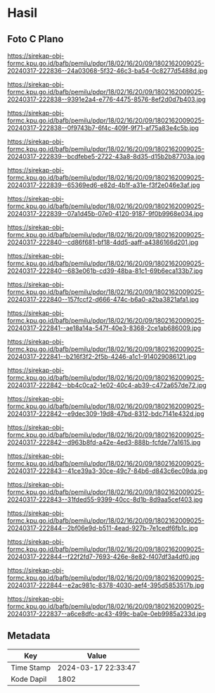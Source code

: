 # Hasil

## Foto C Plano

https://sirekap-obj-formc.kpu.go.id/bafb/pemilu/pdpr/18/02/16/20/09/1802162009025-20240317-222836--24a03068-5f32-46c3-ba54-0c8277d5488d.jpg

https://sirekap-obj-formc.kpu.go.id/bafb/pemilu/pdpr/18/02/16/20/09/1802162009025-20240317-222838--9391e2a4-e776-4475-8576-8ef2d0d7b403.jpg

https://sirekap-obj-formc.kpu.go.id/bafb/pemilu/pdpr/18/02/16/20/09/1802162009025-20240317-222838--0f9743b7-6f4c-409f-9f71-af75a83e4c5b.jpg

https://sirekap-obj-formc.kpu.go.id/bafb/pemilu/pdpr/18/02/16/20/09/1802162009025-20240317-222839--bcdfebe5-2722-43a8-8d35-d15b2b87703a.jpg

https://sirekap-obj-formc.kpu.go.id/bafb/pemilu/pdpr/18/02/16/20/09/1802162009025-20240317-222839--65369ed6-e82d-4b1f-a31e-f3f2e046e3af.jpg

https://sirekap-obj-formc.kpu.go.id/bafb/pemilu/pdpr/18/02/16/20/09/1802162009025-20240317-222839--07a1d45b-07e0-4120-9187-9f0b9968e034.jpg

https://sirekap-obj-formc.kpu.go.id/bafb/pemilu/pdpr/18/02/16/20/09/1802162009025-20240317-222840--cd86f681-bf18-4dd5-aaff-a4386166d201.jpg

https://sirekap-obj-formc.kpu.go.id/bafb/pemilu/pdpr/18/02/16/20/09/1802162009025-20240317-222840--683e061b-cd39-48ba-81c1-69b6eca133b7.jpg

https://sirekap-obj-formc.kpu.go.id/bafb/pemilu/pdpr/18/02/16/20/09/1802162009025-20240317-222840--157fccf2-d666-474c-b6a0-a2ba3821afa1.jpg

https://sirekap-obj-formc.kpu.go.id/bafb/pemilu/pdpr/18/02/16/20/09/1802162009025-20240317-222841--ae18a14a-547f-40e3-8368-2ce1ab686009.jpg

https://sirekap-obj-formc.kpu.go.id/bafb/pemilu/pdpr/18/02/16/20/09/1802162009025-20240317-222841--b216f3f2-2f5b-4246-a1c1-914029086121.jpg

https://sirekap-obj-formc.kpu.go.id/bafb/pemilu/pdpr/18/02/16/20/09/1802162009025-20240317-222842--bb4c0ca2-1e02-40c4-ab39-c472a657de72.jpg

https://sirekap-obj-formc.kpu.go.id/bafb/pemilu/pdpr/18/02/16/20/09/1802162009025-20240317-222842--e9dec309-19d8-47bd-8312-bdc7141e432d.jpg

https://sirekap-obj-formc.kpu.go.id/bafb/pemilu/pdpr/18/02/16/20/09/1802162009025-20240317-222842--d963b8fd-a42e-4ed3-888b-fcfde77a1615.jpg

https://sirekap-obj-formc.kpu.go.id/bafb/pemilu/pdpr/18/02/16/20/09/1802162009025-20240317-222843--41ce39a3-30ce-49c7-84b6-d843c6ec09da.jpg

https://sirekap-obj-formc.kpu.go.id/bafb/pemilu/pdpr/18/02/16/20/09/1802162009025-20240317-222843--31fded55-9399-40cc-8d1b-8d9aa5cef403.jpg

https://sirekap-obj-formc.kpu.go.id/bafb/pemilu/pdpr/18/02/16/20/09/1802162009025-20240317-222844--2bf06e9d-b511-4ead-927b-7e1cedf6fb1c.jpg

https://sirekap-obj-formc.kpu.go.id/bafb/pemilu/pdpr/18/02/16/20/09/1802162009025-20240317-222844--f22f2fd7-7693-426e-8e82-f407df3a4df0.jpg

https://sirekap-obj-formc.kpu.go.id/bafb/pemilu/pdpr/18/02/16/20/09/1802162009025-20240317-222844--e2ac981c-8378-4030-aef4-395d5853517b.jpg

https://sirekap-obj-formc.kpu.go.id/bafb/pemilu/pdpr/18/02/16/20/09/1802162009025-20240317-222837--a6ce8dfc-ac43-499c-ba0e-0eb9985a233d.jpg


## Metadata

| Key        | Value               |
| ---------- | ------------------- |
| Time Stamp | 2024-03-17 22:33:47 |
| Kode Dapil | 1802                |



